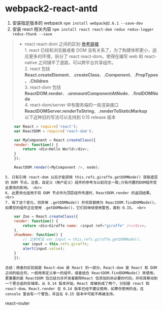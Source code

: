 # webpack2-react-antd
1. 安装指定版本的 webpack `npm install webpack@2.6.1 --save-dev`
2. 安装 react 相关内容 `npm install react react-dom redux redux-logger redux-thunk --save`
> * react react-dom 之间的区别 [参考链接](https://facebook.github.io/react/blog/2015/10/07/react-v0.14.html) <br>
    1. react 已经和浏览器或者 DOM 没有关系了，为了构建体积更小，适应更多的环境，拆分了 react react-dom。使得在编写 web 和 react-native 之间铺平了道路，可以跨平台共享组件。 <br>
    2. react 包括 **React.createElement**、**.createClass**、**.Component**、**.PropTypes、.Children** <br>
    3. react-dom 包括 **ReactDOM.render**、**.unmountComponentAtNode**、**.findDOMNode** <br>
    4. react-dom/server 中有服务端的一些渲染接口 **ReactDOMServer.renderToString**、**.renderToStaticMarkup** <br>
    以下这种旧的写法可以支持到 0.15 release 版本 <br>
```javascript
    var React = require('react');
    var ReactDOM = require('react-dom');

    var MyComponent = React.createClass({
    render: function() {
        return <div>Hello World</div>;
    }
    });

    ReactDOM.render(<MyComponent />, node);
```
    5. 只有引用 react-dom 以后才能调用 this.refs.giraffe.getDOMNode() 获取底层的 DOM 节点。注意，自定义（用户定义）组件的参考与以前完全一致;只有内置的DOM组件受此更改的影响。 <br>
    6. 此更改也适用于将 DOM 节点作为顶层组件传递时，ReactDOM.render 的返回结果。 <br>
    7. 有了这个变化，将弃用 .getDOMNode() 并将其替换为 ReactDOM.findDOMNode()。如果您的组件正在使用 .getDOMNode()，它们将继续使用警告，直到 0.15。 <br>
```javascript
    var Zoo = React.createClass({
    render: function() {
        return <div>Giraffe name: <input ref="giraffe" /></div>;
    },
    showName: function() {
        // 之前写法 var input = this.refs.giraffe.getDOMNode();
        var input = this.refs.giraffe;
        alert(input.value);
    }
    });
```
    总结：两者的区别就是 React-dom 是 React 的一部分。React-dom 是 React 和 DOM 之间的粘合剂，一般用来定义单一的组件，或者结合 ReactDOM.findDOMNode() 来使用。更重要的是 ReactDOM 包已经允许开发者删除React 包添加的非必要的代码，并将其移动到一个更合适的存储库。从 0.14 版本开始，React 库被拆成了两个，分别是 react 和 react-dom。React.render 在 0.14 版本已经不建议使用，如果你使用的话，在 console 里会有一个警告。并且在 0.15 版本中可能不再被支持。




react-router